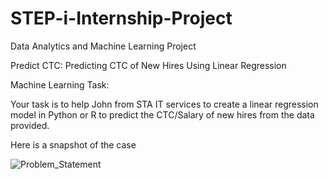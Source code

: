 # STEP-i-Internship-Project
Data Analytics and Machine Learning Project

Predict CTC: Predicting CTC of New Hires Using Linear Regression

Machine Learning Task:

Your task is to help John from STA IT services to create a linear regression model in Python or R to predict the CTC/Salary of new hires from the data provided.

Here is a snapshot of the case


![Problem_Statement](https://user-images.githubusercontent.com/96991878/196696493-d082bce5-f613-4720-89b2-db0024be905a.PNG)
